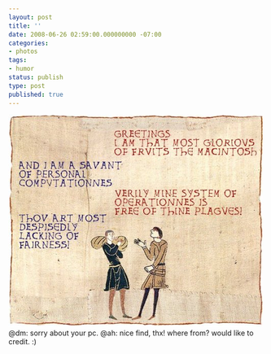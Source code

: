 ```yaml
---
layout: post
title: ''
date: 2008-06-26 02:59:00.000000000 -07:00
categories:
- photos
tags:
- humor
status: publish
type: post
published: true
---
```

<div class="figure">
<img src="/assets/F0ca4HZtJaobgt5w9VMgZnFC_500.jpg" alt="" />
		        </div>
		@dm: sorry about your pc.
@ah: nice find, thx! where from? would like to credit. :)
